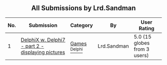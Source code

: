 ﻿<div align="center">

## All Submissions by Lrd\.Sandman

</div>

No.  | Submission | Category | By   | User Rating
---- | ---------- | -------- | ---- | -----------
1 | [DelphiX w\. Delphi7 \- part 2 \- displaying pictures<br />](https://github.com/Planet-Source-Code/lrd-sandman-delphix-w-delphi7-part-2-displaying-pictures__7-1586) | [Games<br /><sup>Delphi</sup>](../ByCategory/games__7-38.md) | Lrd\.Sandman | 5.0 (15 globes from 3 users)
